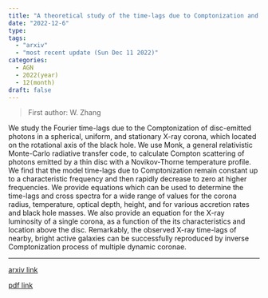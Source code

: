 ```yaml
---
title: "A theoretical study of the time-lags due to Comptonization and the constraints on the X-ray corona in AGN"
date: "2022-12-6"
type:
tags:
  - "arxiv"
  - "most recent update (Sun Dec 11 2022)"
categories:
  - AGN
  - 2022(year)
  - 12(month)
draft: false
---
```


> First author: W. Zhang

 We study the Fourier time-lags due to the Comptonization of disc-emitted
photons in a spherical, uniform, and stationary X-ray corona, which located on
the rotational axis of the black hole. We use Monk, a general relativistic
Monte-Carlo radiative transfer code, to calculate Compton scattering of photons
emitted by a thin disc with a Novikov-Thorne temperature profile. We find that
the model time-lags due to Comptonization remain constant up to a
characteristic frequency and then rapidly decrease to zero at higher
frequencies. We provide equations which can be used to determine the time-lags
and cross spectra for a wide range of values for the corona radius,
temperature, optical depth, height, and for various accretion rates and black
hole masses. We also provide an equation for the X-ray luminosity of a single
corona, as a function of the its characteristics and location above the disc.
Remarkably, the observed X-ray time-lags of nearby, bright active galaxies can
be successfully reproduced by inverse Comptonization process of multiple
dynamic coronae.

---
[arxiv link](http://arxiv.org/abs/2212.02734v1)

[pdf link](http://arxiv.org/pdf/2212.02734v1)